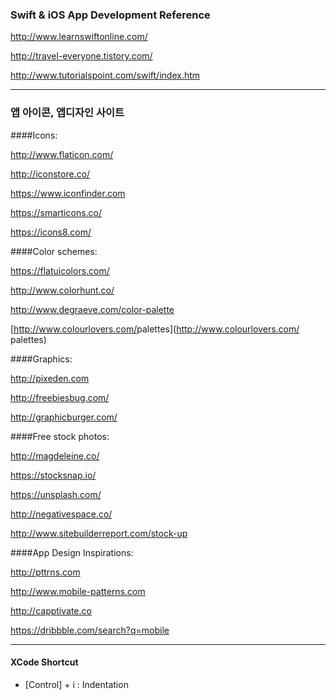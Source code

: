 ### Swift & iOS App Development Reference

http://www.learnswiftonline.com/

http://travel-everyone.tistory.com/

http://www.tutorialspoint.com/swift/index.htm


---

### 앱 아이콘, 앱디자인 사이트


####Icons:

http://www.flaticon.com/

http://iconstore.co/

https://www.iconfinder.com

https://smarticons.co/

https://icons8.com/

####Color schemes:

https://flatuicolors.com/

http://www.colorhunt.co/

[http://www.degraeve.com/color-<wbr />palette](https://dribbble.com/search?q=mobile)

[http://www.colourlovers.com/<wbr />palettes](http://www.colourlovers.com/<wbr />palettes)

####Graphics:

http://pixeden.com

http://freebiesbug.com/

http://graphicburger.com/ 

####Free stock photos:

http://magdeleine.co/

https://stocksnap.io/

https://unsplash.com/

http://negativespace.co/

http://www.sitebuilderreport.com/stock-up

####App Design Inspirations:

http://pttrns.com

http://www.mobile-patterns.com

http://capptivate.co

https://dribbble.com/search?q=mobile


---
#### XCode Shortcut
* [Control] + i : Indentation


